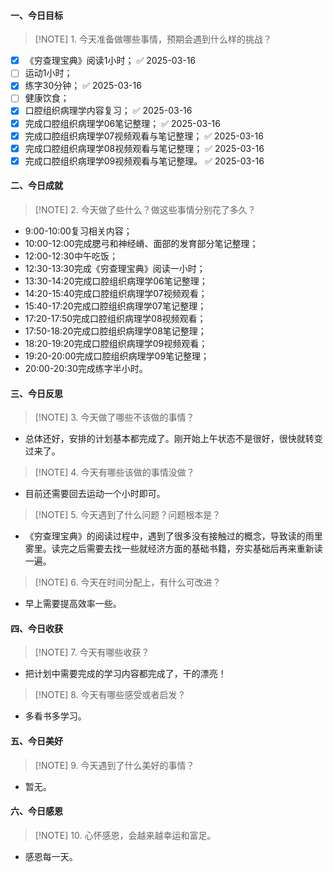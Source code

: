 #### 一、今日目标
> [!NOTE] 1. 今天准备做哪些事情，预期会遇到什么样的挑战？
- [x] 《穷查理宝典》阅读1小时； ✅ 2025-03-16
- [ ] 运动1小时；
- [x] 练字30分钟； ✅ 2025-03-16
- [ ] 健康饮食；
- [x] 口腔组织病理学内容复习； ✅ 2025-03-16
- [x] 完成口腔组织病理学06笔记整理； ✅ 2025-03-16
- [x] 完成口腔组织病理学07视频观看与笔记整理； ✅ 2025-03-16
- [x] 完成口腔组织病理学08视频观看与笔记整理； ✅ 2025-03-16
- [x] 完成口腔组织病理学09视频观看与笔记整理。 ✅ 2025-03-16

#### 二、今日成就
> [!NOTE] 2. 今天做了些什么？做这些事情分别花了多久？
* 9:00-10:00复习相关内容；
* 10:00-12:00完成腮弓和神经嵴、面部的发育部分笔记整理；
* 12:00-12:30中午吃饭；
* 12:30-13:30完成《穷查理宝典》阅读一小时；
* 13:30-14:20完成口腔组织病理学06笔记整理；
* 14:20-15:40完成口腔组织病理学07视频观看；
* 15:40-17:20完成口腔组织病理学07笔记整理；
* 17:20-17:50完成口腔组织病理学08视频观看；
* 17:50-18:20完成口腔组织病理学08笔记整理；
* 18:20-19:20完成口腔组织病理学09视频观看；
* 19:20-20:00完成口腔组织病理学09笔记整理；
* 20:00-20:30完成练字半小时。

#### 三、今日反思
> [!NOTE] 3. 今天做了哪些不该做的事情？
* 总体还好，安排的计划基本都完成了。刚开始上午状态不是很好，很快就转变过来了。
> [!NOTE] 4. 今天有哪些该做的事情没做？
* 目前还需要回去运动一个小时即可。
> [!NOTE] 5. 今天遇到了什么问题？问题根本是？
* 《穷查理宝典》的阅读过程中，遇到了很多没有接触过的概念，导致读的雨里雾里。读完之后需要去找一些就经济方面的基础书籍，夯实基础后再来重新读一遍。
> [!NOTE] 6. 今天在时间分配上，有什么可改进？
* 早上需要提高效率一些。

#### 四、今日收获
> [!NOTE] 7. 今天有哪些收获？
* 把计划中需要完成的学习内容都完成了，干的漂亮！
> [!NOTE] 8. 今天有哪些感受或者启发？
* 多看书多学习。

#### 五、今日美好
> [!NOTE] 9. 今天遇到了什么美好的事情？
* 暂无。

#### 六、今日感恩
> [!NOTE] 10. 心怀感恩，会越来越幸运和富足。
* 感恩每一天。